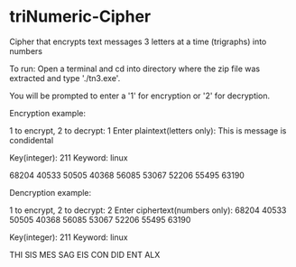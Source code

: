 # triNumeric-Cipher

Cipher that encrypts text messages 3 letters at a time (trigraphs) into numbers

To run:
Open a terminal and cd into directory where the zip file was extracted and
type './tn3.exe'.

You will be prompted to enter a '1' for encryption or '2' for decryption.

Encryption example:                               

1 to encrypt, 2 to decrypt: 1
Enter plaintext(letters only):
This is message is condidental

Key(integer): 211
Keyword: linux

68204 40533 50505 40368 56085 53067 52206 55495 63190

Dencryption example: 

1 to encrypt, 2 to decrypt: 2
Enter ciphertext(numbers only):
68204 40533 50505 40368 56085 53067 52206 55495 63190

Key(integer): 211
Keyword: linux

THI SIS MES SAG EIS CON DID ENT ALX
